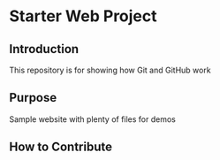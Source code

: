 # Starter Web Project

## Introduction
This repository is for showing how Git and GitHub work

## Purpose

Sample website with plenty of files for demos

## How to Contribute